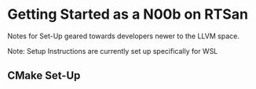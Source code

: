# Getting Started as a N00b on RTSan

Notes for Set-Up geared towards developers newer to the LLVM space. 

Note: Setup Instructions are currently set up specifically for WSL

## CMake Set-Up